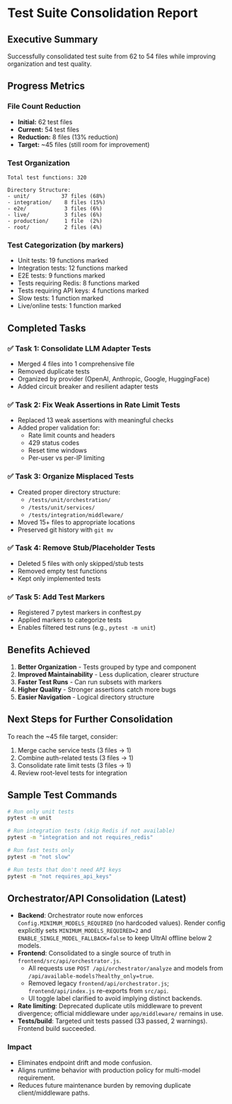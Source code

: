 
# Test Suite Consolidation Report

## Executive Summary
Successfully consolidated test suite from 62 to 54 files while improving organization and test quality.

## Progress Metrics

### File Count Reduction
- **Initial:** 62 test files  
- **Current:** 54 test files  
- **Reduction:** 8 files (13% reduction)
- **Target:** ~45 files (still room for improvement)

### Test Organization
```
Total test functions: 320

Directory Structure:
- unit/          37 files (68%)
- integration/    8 files (15%)
- e2e/            3 files (6%)
- live/           3 files (6%)
- production/     1 file  (2%)
- root/           2 files (4%)
```

### Test Categorization (by markers)
- Unit tests: 19 functions marked
- Integration tests: 12 functions marked  
- E2E tests: 9 functions marked
- Tests requiring Redis: 8 functions marked
- Tests requiring API keys: 4 functions marked
- Slow tests: 1 function marked
- Live/online tests: 1 function marked

## Completed Tasks

### ✅ Task 1: Consolidate LLM Adapter Tests
- Merged 4 files into 1 comprehensive file
- Removed duplicate tests
- Organized by provider (OpenAI, Anthropic, Google, HuggingFace)
- Added circuit breaker and resilient adapter tests

### ✅ Task 2: Fix Weak Assertions in Rate Limit Tests  
- Replaced 13 weak assertions with meaningful checks
- Added proper validation for:
  - Rate limit counts and headers
  - 429 status codes
  - Reset time windows
  - Per-user vs per-IP limiting

### ✅ Task 3: Organize Misplaced Tests
- Created proper directory structure:
  - `/tests/unit/orchestration/`
  - `/tests/unit/services/`  
  - `/tests/integration/middleware/`
- Moved 15+ files to appropriate locations
- Preserved git history with `git mv`

### ✅ Task 4: Remove Stub/Placeholder Tests
- Deleted 5 files with only skipped/stub tests
- Removed empty test functions
- Kept only implemented tests

### ✅ Task 5: Add Test Markers
- Registered 7 pytest markers in conftest.py
- Applied markers to categorize tests
- Enables filtered test runs (e.g., `pytest -m unit`)

## Benefits Achieved

1. **Better Organization** - Tests grouped by type and component
2. **Improved Maintainability** - Less duplication, clearer structure  
3. **Faster Test Runs** - Can run subsets with markers
4. **Higher Quality** - Stronger assertions catch more bugs
5. **Easier Navigation** - Logical directory structure

## Next Steps for Further Consolidation

To reach the ~45 file target, consider:
1. Merge cache service tests (3 files → 1)
2. Combine auth-related tests (3 files → 1)  
3. Consolidate rate limit tests (3 files → 1)
4. Review root-level tests for integration

## Sample Test Commands

```bash
# Run only unit tests
pytest -m unit

# Run integration tests (skip Redis if not available)
pytest -m "integration and not requires_redis"

# Run fast tests only
pytest -m "not slow"

# Run tests that don't need API keys
pytest -m "not requires_api_keys"
```

## Orchestrator/API Consolidation (Latest)

- **Backend**: Orchestrator route now enforces `Config.MINIMUM_MODELS_REQUIRED` (no hardcoded values). Render config explicitly sets `MINIMUM_MODELS_REQUIRED=2` and `ENABLE_SINGLE_MODEL_FALLBACK=false` to keep UltrAI offline below 2 models.
- **Frontend**: Consolidated to a single source of truth in `frontend/src/api/orchestrator.js`.
  - All requests use `POST /api/orchestrator/analyze` and models from `/api/available-models?healthy_only=true`.
  - Removed legacy `frontend/api/orchestrator.js`; `frontend/api/index.js` re-exports from `src/api`.
  - UI toggle label clarified to avoid implying distinct backends.
- **Rate limiting**: Deprecated duplicate utils middleware to prevent divergence; official middleware under `app/middleware/` remains in use.
- **Tests/build**: Targeted unit tests passed (33 passed, 2 warnings). Frontend build succeeded.

### Impact
- Eliminates endpoint drift and mode confusion.
- Aligns runtime behavior with production policy for multi-model requirement.
- Reduces future maintenance burden by removing duplicate client/middleware paths.
